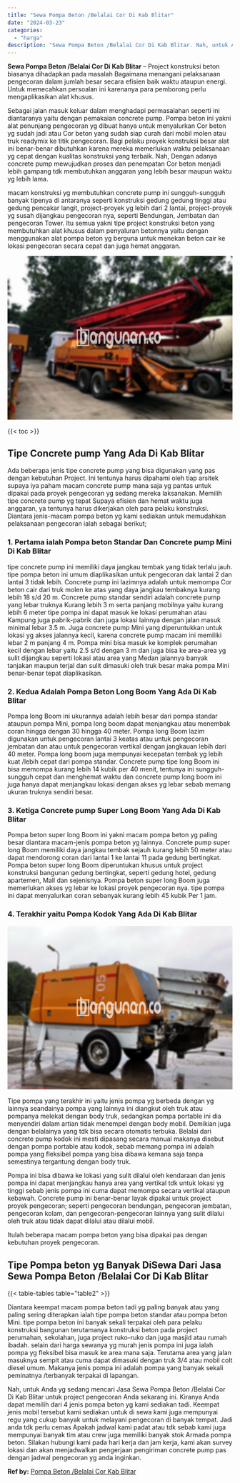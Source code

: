 ```yaml
---
title: "Sewa Pompa Beton /Belalai Cor Di Kab Blitar"
date: "2024-03-23"
categories: 
  - "harga"
description: "Sewa Pompa Beton /Belalai Cor Di Kab Blitar. Nah, untuk Anda yg sedang mencari Jasa Sewa Pompa Beton /Belalai Cor Di Kab Blitar untuk project pengecoran Anda..."
---
```


**Sewa Pompa Beton /Belalai Cor Di Kab Blitar** – Project konstruksi beton biasanya dihadapkan pada masalah Bagaimana menangani pelaksanaan pengecoran dalam jumlah besar secara efisien baik waktu ataupun energi. Untuk memecahkan persoalan ini karenanya para pemborong perlu mengaplikasikan alat khusus.

Sebagai jalan masuk keluar dalam menghadapi permasalahan seperti ini diantaranya yaitu dengan pemakaian concrete pump. Pompa beton ini yakni alat penunjang pengecoran yg dibuat hanya untuk menyalurkan Cor beton yg sudah jadi atau Cor beton yang sudah siap curah dari mobil molen atau truk readymix ke titik pengecoran. Bagi pelaku proyek konstruksi besar alat ini benar-benar dibutuhkan karena mereka memerlukan waktu pelaksanaan yg cepat dengan kualitas konstruksi yang terbaik. Nah, Dengan adanya concrete pump mewujudkan proses dan penempatan Cor beton menjadi lebih gampang tdk membutuhkan anggaran yang lebih besar maupun waktu yg lebih lama.

macam konstruksi yg membutuhkan concrete pump ini sungguh-sungguh banyak tipenya di antaranya seperti konstruksi gedung gedung tinggi atau gedung pencakar langit, project-proyek yg lebih dari 2 lantai, project-proyek yg susah dijangkau pengecoran nya, seperti Bendungan, Jembatan dan pengecoran Tower. Itu semua yakni tipe project konstruksi beton yang membutuhkan alat khusus dalam penyaluran betonnya yaitu dengan menggunakan alat pompa beton yg berguna untuk menekan beton cair ke lokasi pengecoran secara cepat dan juga hemat anggaran.

![Sewa Pompa Beton /Belalai Cor Di Kab Blitar](/images/sewa-concrete-pump-19.png)

{{< toc >}}

## Tipe Concrete pump Yang Ada Di Kab Blitar

Ada beberapa jenis tipe concrete pump yang bisa digunakan yang pas dengan kebutuhan Project. Ini tentunya harus dipahami oleh tiap arsitek supaya iya paham macam concrete pump mana saja yg pantas untuk dipakai pada proyek pengecoran yg sedang mereka laksanakan. Memilih tipe concrete pump yg tepat Supaya efisien dan hemat waktu juga anggaran, ya tentunya harus dikerjakan oleh para pelaku konstruksi. Diantara jenis-macam pompa beton yg kami sediakan untuk memudahkan pelaksanaan pengecoran ialah sebagai berikut;

### 1\. Pertama ialah Pompa beton Standar Dan Concrete pump Mini Di Kab Blitar

tipe concrete pump ini memiliki daya jangkau tembak yang tidak terlalu jauh. tipe pompa beton ini umum diaplikasikan untuk pengecoran dak lantai 2 dan lantai 3 tidak lebih. Concrete pump ini lazimnya adalah untuk memompa Cor beton cair dari truk molen ke atas yang daya jangkau tembaknya kurang lebih 18 s/d 20 m. Concrete pump standar sendiri adalah concrete pump yang lebar truknya Kurang lebih 3 m serta panjang mobilnya yaitu kurang lebih 6 meter tipe pompa ini dapat masuk ke lokasi perumahan atau Kampung juga pabrik-pabrik dan juga lokasi lainnya dengan jalan masuk minimal lebar 3.5 m. Juga concrete pump Mini yang diperuntukkan untuk lokasi yg akses jalannya kecil, karena concrete pump macam ini memiliki lebar 2 m panjang 4 m. Pompa mini bisa masuk ke komplek perumahan kecil dengan lebar yaitu 2.5 s/d dengan 3 m dan juga bisa ke area-area yg sulit dijangkau seperti lokasi atau area yang Medan jalannya banyak tanjakan maupun terjal dan sulit dimasuki oleh truk besar maka pompa Mini benar-benar tepat diaplikasikan.

### 2\. Kedua Adalah Pompa Beton Long Boom Yang Ada Di Kab Blitar

Pompa long Boom ini ukurannya adalah lebih besar dari pompa standar ataupun pompa Mini, pompa long boom dapat menjangkau atau menembak coran hingga dengan 30 hingga 40 meter. Pompa long Boom lazim digunakan untuk pengecoran lantai 3 keatas atau untuk pengecoran jembatan dan atau untuk pengecoran vertikal dengan jangkauan lebih dari 40 meter. Pompa long boom juga mempunyai kecepatan tembak yg lebih kuat /lebih cepat dari pompa standar. Concrete pump tipe long Boom ini bisa memompa kurang lebih 14 kubik per 40 menit, tentunya ini sungguh-sungguh cepat dan menghemat waktu dan concrete pump long boom ini juga hanya dapat menjangkau lokasi dengan akses yg lebar sebab memang ukuran truknya sendiri besar.

### 3\. Ketiga Concrete pump Super Long Boom Yang Ada Di Kab Blitar

Pompa beton super long Boom ini yakni macam pompa beton yg paling besar diantara macam-jenis pompa beton yg lainnya. Concrete pump super long Boom memiliki daya jangkau tembak sejauh kurang lebih 50 meter atau dapat mendorong coran dari lantai 1 ke lantai 11 pada gedung bertingkat. Pompa beton super long Boom diperuntukan khusus untuk project konstruksi bangunan gedung bertingkat, seperti gedung hotel, gedung apartemen, Mall dan sejenisnya. Pompa beton super long Boom juga memerlukan akses yg lebar ke lokasi proyek pengecoran nya. tipe pompa ini dapat menyalurkan coran sebanyak kurang lebih 45 kubik Per 1 jam.

### 4\. Terakhir yaitu Pompa Kodok Yang Ada Di Kab Blitar

![Sewa Pompa Beton /Belalai Cor Di Kab Blitar](/images/sewa-concrete-pump-22.png)

Tipe pompa yang terakhir ini yaitu jenis pompa yg berbeda dengan yg lainnya seandainya pompa yang lainnya ini diangkut oleh truk atau pompanya melekat dengan body truk, sedangkan pompa portable ini dia menyendiri dalam artian tidak menempel dengan body mobil. Demikian juga dengan belalainya yang tdk bisa secara otomatis terbuka. Belalai dari concrete pump kodok ini mesti dipasang secara manual makanya disebut dengan pompa portable atau kodok, sebab memang pompa ini adalah pompa yang fleksibel pompa yang bisa dibawa kemana saja tanpa semestinya tergantung dengan body truk.

Pompa ini bisa dibawa ke lokasi yang sulit dilalui oleh kendaraan dan jenis pompa ini dapat menjangkau hanya area yang vertikal tdk untuk lokasi yg tinggi sebab jenis pompa ini cuma dapat memompa secara vertikal ataupun kebawah. Concrete pump ini benar-benar layak dipakai untuk project proyek pengecoran; seperti pengecoran bendungan, pengecoran jembatan, pengecoran kolam, dan pengecoran-pengecoran lainnya yang sulit dilalui oleh truk atau tidak dapat dilalui atau dilalui mobil.

Itulah beberapa macam pompa beton yang bisa dipakai pas dengan kebutuhan proyek pengecoran.

## Tipe Pompa beton yg Banyak DiSewa Dari Jasa Sewa Pompa Beton /Belalai Cor Di Kab Blitar

{{< table-tables table="table2" >}}

Diantara keempat macam pompa beton tadi yg paling banyak atau yang paling sering diterapkan ialah tipe pompa beton standar atau pompa beton Mini. tipe pompa beton ini banyak sekali terpakai oleh para pelaku konstruksi bangunan terutamanya konstruksi beton pada project perumahan, sekolahan, juga project ruko-ruko dan juga masjid atau rumah ibadah. selain dari harga sewanya yg murah jenis pompa ini juga ialah pompa yg fleksibel bisa masuk ke area mana saja. Terutama area yang jalan masuknya sempit atau cuma dapat dimasuki dengan truk 3/4 atau mobil colt diesel umum. Makanya jenis pompa ini adalah pompa yang banyak sekali peminatnya /terbanyak terpakai di lapangan.

Nah, untuk Anda yg sedang mencari Jasa Sewa Pompa Beton /Belalai Cor Di Kab Blitar untuk project pengecoran Anda sekarang ini. Kiranya Anda dapat memilih dari 4 jenis pompa beton yg kami sediakan tadi. Keempat jenis mobil tersebut kami sediakan untuk di sewa kami juga mempunyai regu yang cukup banyak untuk melayani pengecoran di banyak tempat. Jadi anda tdk perlu cemas Apakah jadwal kami padat atau tdk sebab kami juga mempunyai banyak tim atau crew juga memiliki banyak stok Armada pompa beton. Silakan hubungi kami pada hari kerja dan jam kerja, kami akan survey lokasi dan akan menjadwalkan pengerjaan pengiriman concrete pump pas dengan jadwal pengecoran yg anda inginkan.

**Ref by:** [Pompa Beton /Belalai Cor Kab Blitar](https://id.wikipedia.org/wiki/Pompa)
